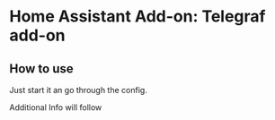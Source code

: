 # Home Assistant Add-on: Telegraf add-on

## How to use

Just start it an go through the config. 

Additional Info will follow
